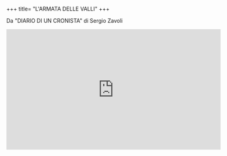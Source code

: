 +++
title= "L'ARMATA DELLE VALLI"
+++

Da "DIARIO DI UN CRONISTA" di Sergio Zavoli

<iframe width="560" height="315" src="https://www.youtube.com/embed/lI0GtrQlwRs" frameborder="0" allow="accelerometer; autoplay; encrypted-media; gyroscope; picture-in-picture" allowfullscreen></iframe>